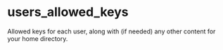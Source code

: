 # users_allowed_keys
Allowed keys for each user, along with (if needed) any other content for your home directory.
